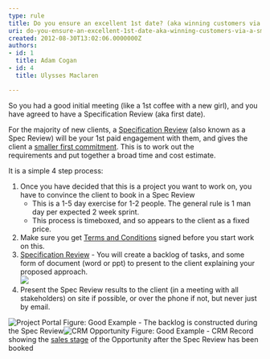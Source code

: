 ```yaml
---
type: rule
title: Do you ensure an excellent 1st date? (aka winning customers via a smaller "Specification Review")
uri: do-you-ensure-an-excellent-1st-date-aka-winning-customers-via-a-smaller-specification-review
created: 2012-08-30T13:02:06.0000000Z
authors:
- id: 1
  title: Adam Cogan
- id: 4
  title: Ulysses Maclaren

---
```


 
So you had a good initial meeting (like a 1st coffee with a new girl), and you have agreed to have a Specification Review (aka first date).​

For the majority of new clients, a [Specification Review](/spec-do-you-conduct-a-specification-review-%28ask-for-a-coffee-not-a-marriage%29) (also known as a Spec Review) will be your 1st paid engagement with them, and gives the client a [smaller first commitment](/Pages/Aim-for-an-advancement-rather-than-a-continuance.aspx)​. This is to work out the requirements and put together a broad time and cost estimate.

It is a simple 4 step process:
 
1. ​Once you have decided that this is a project you want to work on, you have to convince the client to book in a Spec Review
    - This is a 1-5 day exercise for 1-2 people. The general rule is 1 man day per expected 2 week sprint.
    - This process is timeboxed, and so appears to the client as a fixed price.
2. Make sure you get [Terms and C​onditions](http&#58;//www.ssw.com.au/ssw/standards/forms/ConsultingOrderTermsConditions.aspx) signed before you start work on this.
3. [Specification Review](/rules) - You will create a backlog of tasks, and some form of document (word or ppt) to present to the client explaining your proposed approach.<br>![](/PublishingImages/ms-ppt-word-logos.jpg)
4. Present the Spec Review results to the client (in a meeting with all stakeholders) on site if possible, or over the phone if not, but never just by email.

![Project Portal](/PublishingImages/ProductBacklog.jpg) Figure: Good Example - The backlog is constructed during the Spec Review![CRM Opportunity](/PublishingImages/CRMOpportunitySalesStage.jpg) Figure: Good Example - CRM Record showing the [sales stage](/Pages/The-6-stages-in-the-Sales-Pipeline.aspx) of the Opportunity after the Spec Review has been booked
